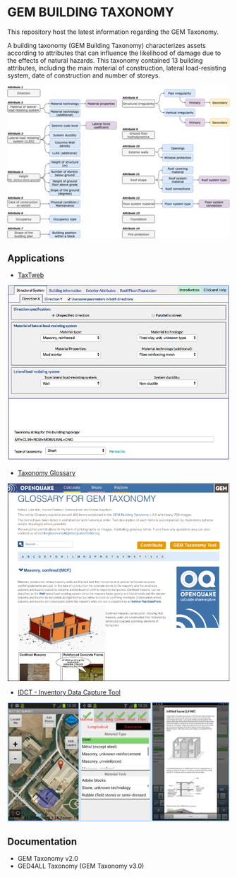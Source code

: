 # GEM BUILDING TAXONOMY

This repository host the latest information regarding the GEM Taxonomy.

A building taxonomy (GEM Building Taxonomy) characterizes assets according to attributes that can influence the likelihood of damage due to the effects of natural hazards.  This taxonomy contained 13 building attributes, including the main material of construction, lateral load-resisting system, date of construction and number of storeys.

![taxonomy_v3.2](figures/taxonomy_v3.2.png)


## Applications
- [TaxTweb](https://platform.openquake.org/taxtweb/)

![taxtweb](figures/taxtweb.png)


- [Taxonomy Glossary](https://taxonomy.openquake.org/)

![taxonomy_glossary](figures/taxonomy_glossary.png)

- [IDCT - Inventory Data Capture Tool](https://play.google.com/store/apps/details?id=org.globalquakemodel.org.idctdo&hl=es_CO&gl=US)

![IDCT](figures/IDCT.png)


## Documentation
- GEM Taxonomy v2.0
- GED4ALL Taxonomy (GEM Taxonomy v3.0)
